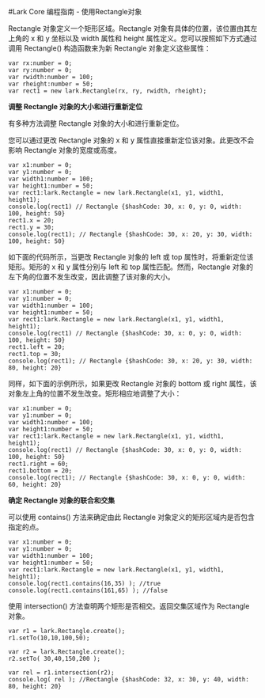 #Lark Core 编程指南 - 使用Rectangle对象


Rectangle 对象定义一个矩形区域。Rectangle 对象有具体的位置，该位置由其左上角的 x 和 y 坐标以及 width 属性和 height 属性定义。您可以按照如下方式通过调用 Rectangle() 构造函数来为新 Rectangle 对象定义这些属性：


```
var rx:number = 0;
var ry:number = 0;
var rwidth:number = 100;
var rheight:number = 50;
var rect1 = new lark.Rectangle(rx, ry, rwidth, rheight);
```

**调整 Rectangle 对象的大小和进行重新定位**

有多种方法调整 Rectangle 对象的大小和进行重新定位。

您可以通过更改 Rectangle 对象的 x 和 y 属性直接重新定位该对象。此更改不会影响 Rectangle 对象的宽度或高度。

```
var x1:number = 0;
var y1:number = 0;
var width1:number = 100;
var height1:number = 50;
var rect1:lark.Rectangle = new lark.Rectangle(x1, y1, width1, height1);
console.log(rect1) // Rectangle {$hashCode: 30, x: 0, y: 0, width: 100, height: 50}
rect1.x = 20;
rect1.y = 30;
console.log(rect1); // Rectangle {$hashCode: 30, x: 20, y: 30, width: 100, height: 50}
```

如下面的代码所示，当更改 Rectangle 对象的 left 或 top 属性时，将重新定位该矩形。矩形的 x 和 y 属性分别与 left 和 top 属性匹配。然而，Rectangle 对象的左下角的位置不发生改变，因此调整了该对象的大小。

```
var x1:number = 0;
var y1:number = 0;
var width1:number = 100;
var height1:number = 50;
var rect1:lark.Rectangle = new lark.Rectangle(x1, y1, width1, height1);
console.log(rect1) // Rectangle {$hashCode: 30, x: 0, y: 0, width: 100, height: 50}
rect1.left = 20;
rect1.top = 30;
console.log(rect1); // Rectangle {$hashCode: 30, x: 20, y: 30, width: 80, height: 20}
```

同样，如下面的示例所示，如果更改 Rectangle 对象的 bottom 或 right 属性，该对象左上角的位置不发生改变。矩形相应地调整了大小：

```
var x1:number = 0;
var y1:number = 0;
var width1:number = 100;
var height1:number = 50;
var rect1:lark.Rectangle = new lark.Rectangle(x1, y1, width1, height1);
console.log(rect1) // Rectangle {$hashCode: 30, x: 0, y: 0, width: 100, height: 50}
rect1.right = 60;
rect1.bottom = 20;
console.log(rect1); // Rectangle {$hashCode: 30, x: 0, y: 0, width: 60, height: 20}
```

**确定 Rectangle 对象的联合和交集**

可以使用 contains() 方法来确定由此 Rectangle 对象定义的矩形区域内是否包含指定的点。

```
var x1:number = 0;
var y1:number = 0;
var width1:number = 100;
var height1:number = 50;
var rect1:lark.Rectangle = new lark.Rectangle(x1, y1, width1, height1);
console.log(rect1.contains(16,35) ); //true
console.log(rect1.contains(161,65) ); //false
```

使用 intersection() 方法查明两个矩形是否相交。返回交集区域作为 Rectangle 对象。

```
var r1 = lark.Rectangle.create();
r1.setTo(10,10,100,50);

var r2 = lark.Rectangle.create();
r2.setTo( 30,40,150,200 );

var rel = r1.intersection(r2);
console.log( rel ); //Rectangle {$hashCode: 32, x: 30, y: 40, width: 80, height: 20}
```


